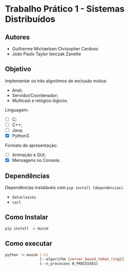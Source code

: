 Trabalho Prático 1 - Sistemas Distribuídos
==========================================

Autores
-------

- Guilherme Michaelsen Chrisopher Cardoso
- João Paulo Taylor Ienczak Zanette

Objetivo
--------

Implementar os três algoritmos de exclusão mútua:
- Anel;
- Servidor/Coordenador;
- Multicast e relógios lógicos.

Linguagem:
- [ ] C;
- [ ] C++;
- [ ] Java;
- [x] Python3.

Formato de apresentação:
- [ ] Animação e GUI;
- [x] Mensagens no Console.

Dependências
------------

Dependências instaláveis com `pip install [dependências]`.

- `dataclasses`
- `carl`

Como Instalar
-------------

```bash
pip install -e muxim
```

Como executar
-------------

```bash
python -m muxim [-h]
                [--algorithm {server_based,token_ring}]
                [--n_processes N_PROCESSES]

```
